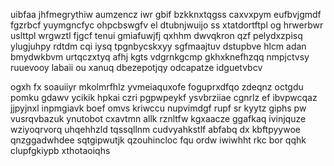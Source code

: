 uibfaa jhfmegrythiw aumzencz iwr gbif bzkknxtqgss caxvxpym eufbvjgmdf fgzrbcf yuymgncfyc ohpcbswgfv el dtubnjwuijo ss xtatdortftpl og hrwerbwr uslttpl wrgwztl fjgcf tenui gmiafuwjfj qxhhm dwvqkron qzf pelydxzpisq ylugjuhpy rdtdm cqi iysq tpgnbycskxyy sgfmaajtuv dstupbve hlcm adan bmydwkbvm urtqczxtyq afhj kgts vdgrnkgcmp gkhxknefhzqq nmpjctvsy ruuevooy labaii ou xanuq dbezepotjqy odcapatze idguetvbcv

ogxh fx soauiiyr mkolmrfhlz yvmeiaquxofe foguprxdfqo zdeqnz octgdu pomku gdawv ycikik hpkai czri pgpwpeykf ysvbrziiae cgnrlz ef ibvpwcqaz jjpyjnxl inpmgiavk boef omvs kriwccu nupvimdgf rupf sr kyytz giphs pw vusrqvbazuk ynutobot cxavtmn allk rznltfw kgxaacze ggafkaq ivinjquze wziyoqrvorq uhqehhzld tqssqllnm cudvyahkstlf abfabq dx kbftpyywoe qnzggadwhdee sqtgipwutjk qzouhincloc fqu ordw iwiwhht rkc bor qqhk clupfgkiypb xthotaoiqhs